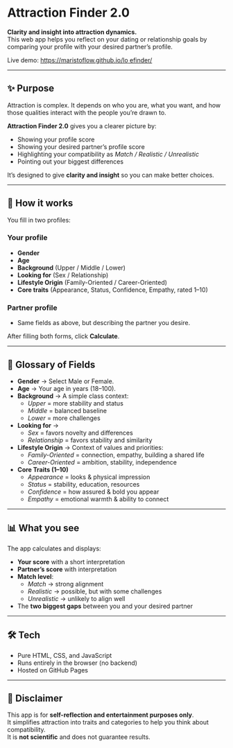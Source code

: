 
# Attraction Finder 2.0

**Clarity and insight into attraction dynamics.**  
This web app helps you reflect on your dating or relationship goals by comparing your profile with your desired partner’s profile.

Live demo: [https://maristoflow.github.io/lo efinder/](https://maristoflow.github.io/lovefinder/)

---

## ✨ Purpose

Attraction is complex. It depends on who you are, what you want, and how those qualities interact with the people you’re drawn to.  

**Attraction Finder 2.0** gives you a clearer picture by:

- Showing your profile score  
- Showing your desired partner’s profile score  
- Highlighting your compatibility as *Match / Realistic / Unrealistic*  
- Pointing out your biggest differences  

It’s designed to give **clarity and insight** so you can make better choices.

---

## 🧩 How it works

You fill in two profiles:

### Your profile
- **Gender**  
- **Age**  
- **Background** (Upper / Middle / Lower)  
- **Looking for** (Sex / Relationship)  
- **Lifestyle Origin** (Family-Oriented / Career-Oriented)  
- **Core traits** (Appearance, Status, Confidence, Empathy, rated 1–10)

### Partner profile
- Same fields as above, but describing the partner you desire.

After filling both forms, click **Calculate**.

---

## 📖 Glossary of Fields

- **Gender** → Select Male or Female.  
- **Age** → Your age in years (18–100).  
- **Background** → A simple class context:  
  - *Upper* = more stability and status  
  - *Middle* = balanced baseline  
  - *Lower* = more challenges  
- **Looking for** →  
  - *Sex* = favors novelty and differences  
  - *Relationship* = favors stability and similarity  
- **Lifestyle Origin** → Context of values and priorities:  
  - *Family-Oriented* = connection, empathy, building a shared life  
  - *Career-Oriented* = ambition, stability, independence  
- **Core Traits (1–10)**  
  - *Appearance* = looks & physical impression  
  - *Status* = stability, education, resources  
  - *Confidence* = how assured & bold you appear  
  - *Empathy* = emotional warmth & ability to connect  

---

## 📊 What you see

The app calculates and displays:

- **Your score** with a short interpretation  
- **Partner’s score** with interpretation  
- **Match level**:
  - *Match* → strong alignment  
  - *Realistic* → possible, but with some challenges  
  - *Unrealistic* → unlikely to align well  
- The **two biggest gaps** between you and your desired partner

---

## 🛠 Tech

- Pure HTML, CSS, and JavaScript  
- Runs entirely in the browser (no backend)  
- Hosted on GitHub Pages  

---

## 📌 Disclaimer

This app is for **self-reflection and entertainment purposes only**.  
It simplifies attraction into traits and categories to help you think about compatibility.  
It is **not scientific** and does not guarantee results.